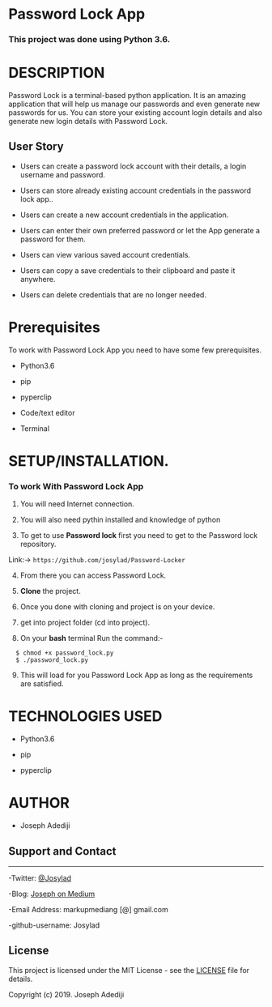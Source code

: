 # Password Lock App

### **This project was done using Python 3.6.** 


# DESCRIPTION

Password Lock is a terminal-based python application. It is an amazing application that will help us manage our passwords and even generate new passwords for us. 
You can store your existing account login details and also generate new login details with Password Lock.


## User Story

- Users can create a password lock account with their details, a login username and password.

- Users can store already existing account credentials in the password lock app..

- Users can create a new account credentials in the application. 

- Users can enter their own preferred password or let the App generate a password for them.

- Users can view various saved account credentials. 

- Users can copy a save credentials to their clipboard and paste it anywhere. 

- Users can delete credentials that are no longer needed. 


# Prerequisites

To work with Password Lock App you need to have some few prerequisites.

- Python3.6

- pip

- pyperclip

- Code/text editor

- Terminal



# **SETUP/INSTALLATION.**

### **To work With Password Lock App**

1. You will need Internet connection.

2. You will also need pythin installed and knowledge of python

3. To get to use **Password lock** first you need to get to the Password lock repository. 

Link:-> ```https://github.com/josylad/Password-Locker```

4. From there you can access Password Lock.

5. **Clone** the project.

6. Once you done with cloning and project is on your device.

7. get into project folder (cd into project).

8. On your **bash** terminal Run the command:- 

```
  $ chmod +x password_lock.py
  $ ./password_lock.py
```

9. This will load for you Password Lock App as long as the requirements are satisfied.


# TECHNOLOGIES USED

- Python3.6

- pip

- pyperclip

# AUTHOR

* Joseph Adediji 

## Support and Contact
---

-Twitter: [@Josylad](https://twitter.com/josylad/)

-Blog: [Joseph on Medium](https://medium.com/@josylad/)

-Email Address: markupmediang [@] gmail.com

-github-username: Josylad

## License
This project is licensed under the MIT License - see the [LICENSE](LICENSE) file for details.

Copyright (c) 2019. Joseph Adediji